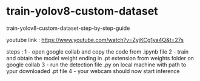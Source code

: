 # train-yolov8-custom-dataset
train-yolov8-custom-dataset-step-by-step-guide 

youtube link : https://www.youtube.com/watch?v=ZyjKCg1ya4Q&t=27s

steps :
1 - open google collab and copy the code from .ipynb file 
2 - train and obtain the model weight ending in .pt extension from weights folder on google collab
3 - run the detection file .py on local machine with path to ypur downloaded .pt file 
4 - your webcam should now start inference
